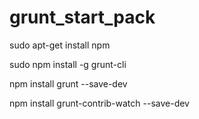 # grunt_start_pack

sudo apt-get install npm

sudo npm install -g grunt-cli

npm install grunt --save-dev

npm install grunt-contrib-watch --save-dev

